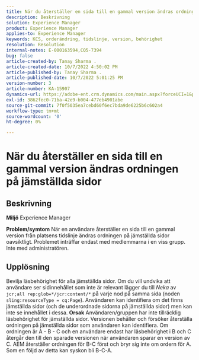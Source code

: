 ```yaml
---
title: När du återställer en sida till en gammal version ändras ordningen på jämställda sidor
description: Beskrivning
solution: Experience Manager
product: Experience Manager
applies-to: Experience Manager
keywords: KCS, orderändring, tidslinje, version, behörighet
resolution: Resolution
internal-notes: E-000163594,CQ5-7394
bug: false
article-created-by: Tanay Sharma .
article-created-date: 10/7/2022 4:50:02 PM
article-published-by: Tanay Sharma .
article-published-date: 10/7/2022 5:01:25 PM
version-number: 3
article-number: KA-15907
dynamics-url: https://adobe-ent.crm.dynamics.com/main.aspx?forceUCI=1&pagetype=entityrecord&etn=knowledgearticle&id=65f57811-6046-ed11-bba2-0022480868ff
exl-id: 3862fec0-71ba-42e9-b004-477eb4901abe
source-git-commit: 7f0f5035ea7cebd60f6ec7bda9de6225b6c602a4
workflow-type: tm+mt
source-wordcount: '0'
ht-degree: 0%

---
```


# När du återställer en sida till en gammal version ändras ordningen på jämställda sidor

## Beskrivning

<b>Miljö</b>
Experience Manager


<b>Problem/symtom</b>
När en användare återställer en sida till en gammal version från platsens tidslinje ändras ordningen på jämställda sidor oavsiktligt. Problemet inträffar endast med medlemmarna i en viss grupp. Inte med administratören.


## Upplösning


Bevilja läsbehörighet för alla jämställda sidor. Om du vill undvika att användare ser sidinnehållet som inte är relevant lägger du till *Neka* av `jcr;all rep:glob=*/jcr:content/*` på varje nod på samma sida (noden `sling:resourceType = cq:Page`). Användaren kan identifiera om det finns jämställda sidor (och de underordnade sidorna på jämställda sidor) men kan inte se innehållet i dessa.
<b>Orsak</b>
Användaren/gruppen har inte tillräcklig läsbehörighet för jämställda sidor. Versionen behåller och försöker återställa ordningen på jämställda sidor som användaren kan identifiera. Om ordningen är A - B - C och en användare endast har läsbehörighet i B och C återgår den till den sparade versionen när användaren sparar en version av C. AEM återställer ordningen för B-C först och bryr sig inte om ordern för A. Som en följd av detta kan syskon bli B-C-A.
